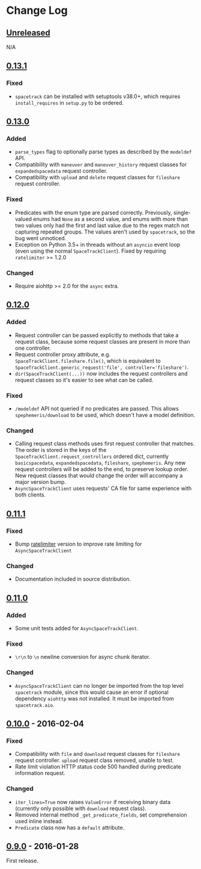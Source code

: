# Change Log

## [Unreleased][unreleased]
N/A

## [0.13.1][]
### Fixed
- `spacetrack` can be installed with setuptools v38.0+, which requires
  `install_requires` in `setup.py` to be ordered.

## [0.13.0]
### Added
- `parse_types` flag to optionally parse types as described by the `modeldef`
  API.
- Compatibility with `maneuver` and `maneuver_history` request classes for
  `expandedspacedata` request controller.
- Compatibility with `upload` and `delete` request classes for `fileshare`
  request controller.
### Fixed
- Predicates with the enum type are parsed correctly. Previously, single-valued
  enums had `None` as a second value, and enums with more than two values only
  had the first and last value due to the regex match not capturing repeated
  groups. The values aren't used by `spacetrack`, so the bug went unnoticed.
- Exception on Python 3.5+ in threads without an `asyncio` event loop (even
  using the normal `SpaceTrackClient`). Fixed by requiring `ratelimiter` >= 1.2.0
### Changed
- Require aiohttp >= 2.0 for the `async` extra.

## [0.12.0]
### Added
- Request controller can be passed explicitly to methods that take a request
  class, because some request classes are present in more than one controller.
- Request controller proxy attribute, e.g. `SpaceTrackClient.fileshare.file()`,
  which is equivalent to
  `SpaceTrackClient.generic_request('file', controller='fileshare')`.
- `dir(SpaceTrackClient(...))` now includes the request controllers and request
  classes so it's easier to see what can be called.

### Fixed
- `/modeldef` API not queried if no predicates are passed. This allows
  `spephemeris/download` to be used, which doesn't have a model definition.

### Changed
- Calling request class methods uses first request controller that matches. The
  order is stored in the keys of the `SpaceTrackClient.request_controllers`
  ordered dict, currently `basicspacedata`, `expandedspacedata`, `fileshare`,
  `spephemeris`. Any new request controllers will be added to the end, to
  preserve lookup order. New request classes that would change the order will
  accompany a major version bump.
- `AsyncSpaceTrackClient` uses requests' CA file for same experience with both
  clients.

## [0.11.1]
### Fixed
- Bump [ratelimiter] version to improve rate limiting for
  `AsyncSpaceTrackClient`

### Changed
- Documentation included in source distribution.

[ratelimiter]: https://pypi.python.org/pypi/ratelimiter


## [0.11.0]
### Added
- Some unit tests added for `AsyncSpaceTrackClient`.

### Fixed
- `\r\n` to `\n` newline conversion for async chunk iterator.

### Changed
- `AsyncSpaceTrackClient` can no longer be imported from the top level
  `spacetrack` module, since this would cause an error if optional
  dependency `aiohttp` was not installed. It must be imported from
  `spacetrack.aio`.

## [0.10.0] - 2016-02-04
### Fixed
- Compatibility with `file` and `download` request classes for `fileshare`
  request controller. `upload` request class removed, unable to test.
- Rate limit violation HTTP status code 500 handled during predicate
  information request.

### Changed
- `iter_lines=True` now raises `ValueError` if receiving binary data (currently
  only possible with `download` request class).
- Removed internal method `_get_predicate_fields`, set comprehension used
  inline instead.
- `Predicate` class now has a `default` attribute.

## [0.9.0] - 2016-01-28

First release.

[unreleased]: https://github.com/python-astrodynamics/spacetrack/compare/0.12.0...HEAD
[0.13.1]: https://github.com/python-astrodynamics/spacetrack/compare/0.13.0...0.13.1
[0.13.0]: https://github.com/python-astrodynamics/spacetrack/compare/0.12.0...0.13.0
[0.12.0]: https://github.com/python-astrodynamics/spacetrack/compare/0.11.1...0.12.0
[0.11.1]: https://github.com/python-astrodynamics/spacetrack/compare/0.11.0...0.11.1
[0.11.0]: https://github.com/python-astrodynamics/spacetrack/compare/0.10.0...0.11.0
[0.10.0]: https://github.com/python-astrodynamics/spacetrack/compare/0.9.0...0.10.0
[0.9.0]: https://github.com/python-astrodynamics/spacetrack/compare/e5fc088a96ec1557d44931e00500cdcef8349fad...0.9.0
